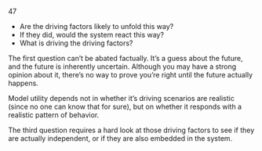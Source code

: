 47

- Are the driving factors likely to unfold this way?
- If they did, would the system react this way?
- What is driving the driving factors?

The first question can’t be abated factually. It’s a guess about the future, and the future is inherently uncertain. Although you may have a strong opinion about it, there’s no way to prove you’re right until the future actually happens.

Model utility depends not in whether it’s driving scenarios are realistic (since no one can know that for sure), but on whether it responds with a realistic pattern of behavior.

The third question requires a hard look at those driving factors to see if they are actually independent, or if they are also embedded in the system.